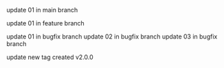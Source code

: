 update 01 in main branch

update 01 in feature branch

update 01 in bugfix branch
update 02 in bugfix branch
update 03 in bugfix branch

update new tag created v2.0.0
